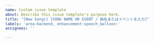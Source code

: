 ```yaml
---
name: Custom issue template
about: Describe this issue template's purpose here.
title: "[New Songs] [SONG NAME OR EVENT / 曲名またはイベントを入力]"
labels: 'area-backend, enhancement:speech_balloon:'
assignees: ''

---
```



